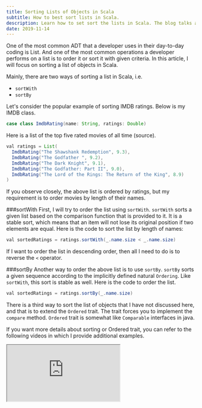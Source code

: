 ```yaml
---
title: Sorting Lists of Objects in Scala
subtitle: How to best sort lists in Scala.
description: Learn how to set sort the lists in Scala. The blog talks about the usage of sortWith and sortBy along with coding examples
date: 2019-11-14
---
```


One of the most common ADT that a developer uses in their day-to-day coding is List. And one of the most common operations a developer performs on a list is to order it or sort it with given criteria. In this article, I will focus on sorting a list of objects in Scala.

Mainly, there are two ways of sorting a list in Scala, i.e.

* ```sortWith```
* `sortBy`

Let's consider the popular example of sorting IMDB ratings. Below is my IMDB class.

```java
case class ImdbRating(name: String, ratings: Double)
```

Here is a list of the top five rated movies of all time (source).


```java
val ratings = List(
  ImdbRating("The Shawshank Redemption", 9.3),
  ImdbRating("The Godfather ", 9.2),
  ImdbRating("The Dark Knight", 9.1),
  ImdbRating("The Godfather: Part II", 9.0),
  ImdbRating("The Lord of the Rings: The Return of the King", 8.9)
)
```

If you observe closely, the above list is ordered by ratings, but my requirement is to order movies by length of their names.

###sortWith
First, I will try to order the list using `sortWith`. `sortWith` sorts a given list based on the comparison function that is provided to it. It is a stable sort, which means that an item will not lose its original position if two elements are equal. Here is the code to sort the list by length of names:

```java
val sortedRatings = ratings.sortWith(_.name.size < _.name.size)
```

If I want to order the list in descending order, then all I need to do is to reverse the `<` operator. 

###sortBy
Another way to order the above list is to use `sortBy`. `sortBy` sorts a given sequence according to the implicitly defined natural `Ordering`. Like `sortWith`, this sort is stable as well. Here is the code to order the list.

```java
val sortedRatings = ratings.sortBy(_.name.size)
```

There is a third way to sort the list of objects that I have not discussed here, and that is to extend the `Ordered` trait. The trait forces you to implement the `compare` method. `Ordered` trait is somewhat like `Comparable` interfaces in java.

If you want more details about sorting or Ordered trait, you can refer to the following videos in which I provide additional examples.

<iframe src="https://www.youtube.com/embed/hjY_mC7dPxc"></iframe>
